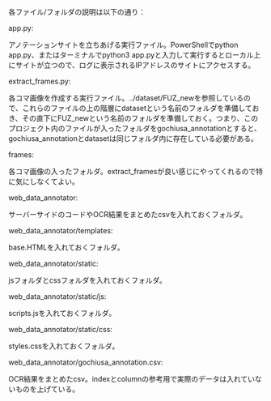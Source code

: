 各ファイル/フォルダの説明は以下の通り：

app.py: 

アノテーションサイトを立ちあげる実行ファイル。PowerShellでpython app.py、またはターミナルでpython3 app.pyと入力して実行するとローカル上にサイトが立つので、ログに表示されるIPアドレスのサイトにアクセスする。

extract_frames.py: 

各コマ画像を作成する実行ファイル。../dataset/FUZ_newを参照しているので、これらのファイルの上の階層にdatasetという名前のフォルダを準備しておき、その直下にFUZ_newという名前のフォルダを準備しておく。つまり、このプロジェクト内のファイルが入ったフォルダをgochiusa_annotationとすると、gochiusa_annotationとdatasetは同じフォルダ内に存在している必要がある。

frames: 

各コマ画像の入ったフォルダ。extract_framesが良い感じにやってくれるので特に気にしなくてよい。

web_data_annotator: 

サーバーサイドのコードやOCR結果をまとめたcsvを入れておくフォルダ。

web_data_annotator/templates: 

base.HTMLを入れておくフォルダ。

web_data_annotator/static: 

jsフォルダとcssフォルダを入れておくフォルダ。

web_data_annotator/static/js: 

scripts.jsを入れておくフォルダ。

web_data_annotator/static/css: 

styles.cssを入れておくフォルダ。

web_data_annotator/gochiusa_annotation.csv: 

OCR結果をまとめたcsv。indexとcolumnの参考用で実際のデータは入れていないものを上げている。
